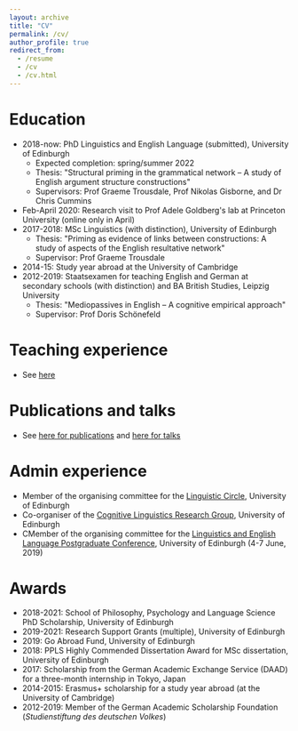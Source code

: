 ```yaml
---
layout: archive
title: "CV"
permalink: /cv/
author_profile: true
redirect_from:
  - /resume
  - /cv
  - /cv.html
---
```


Education
======
* 2018-now: PhD Linguistics and English Language (submitted), University of Edinburgh
  * Expected completion: spring/summer 2022
  * Thesis: "Structural priming in the grammatical network – A study of English argument structure constructions"
  * Supervisors: Prof Graeme Trousdale, Prof Nikolas Gisborne, and Dr Chris Cummins
* Feb-April 2020: Research visit to Prof Adele Goldberg's lab at Princeton University (online only in April)
* 2017-2018: MSc Linguistics (with distinction), University of Edinburgh
  * Thesis: "Priming as evidence of links between constructions: A study of aspects of the English resultative network"
  * Supervisor: Prof Graeme Trousdale
* 2014-15: Study year abroad at the University of Cambridge
* 2012-2019: Staatsexamen for teaching English and German at secondary schools (with distinction) and BA British Studies, Leipzig University
  * Thesis: "Mediopassives in English – A cognitive empirical approach"
  * Supervisor: Prof Doris Schönefeld

Teaching experience
======
* See <a href="https://tungerer.github.io/teaching/">here</a>

Publications and talks
======
* See <a href="https://tungerer.github.io/publications/">here for publications</a> and <a href="https://tungerer.github.io/talks/">here for talks</a>
  
Admin experience
======
* Member of the organising committee for the <a href="https://www.ed.ac.uk/ppls/linguistics-and-english-language/research/talks-and-reading-groups/linguistic-circle">Linguistic Circle</a>, University of Edinburgh
* Co-organiser of the <a href="https://www.ed.ac.uk/ppls/linguistics-and-english-language/research/talks-and-reading-groups/cognitive-linguistics">Cognitive Linguistics Research Group</a>, University of Edinburgh
* CMember of the organising committee for the <a href="https://pgc.lel.ed.ac.uk/archive/2019/">Linguistics and English Language Postgraduate Conference</a>,  University of Edinburgh (4-7 June, 2019)

Awards
======
* 2018-2021: School of Philosophy, Psychology and Language Science PhD Scholarship, University of Edinburgh
* 2019-2021: Research Support Grants (multiple), University of Edinburgh
* 2019: Go Abroad Fund, University of Edinburgh
* 2018: PPLS Highly Commended Dissertation Award for MSc dissertation, University of Edinburgh
* 2017: Scholarship from the German Academic Exchange Service (DAAD) for a three-month internship in Tokyo, Japan
* 2014-2015: Erasmus+ scholarship for a study year abroad (at the University of Cambridge)
* 2012-2019: Member of the German Academic Scholarship Foundation (<i>Studienstiftung des deutschen Volkes</i>)
  
